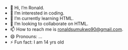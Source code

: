 - 👋 Hi, I’m Ronald.
- 👀 I’m interested in coding.
- 🌱 I’m currently learning HTML.
- 💞️ I’m looking to collaborate on HTML.
- 📫 How to reach me is ronaldsumukwo90@gmail.com.
- 😄 Pronouns: ...
- ⚡ Fun fact: I am 14 yrs old

<!---
dlanor533/dlanor533 is a ✨ special ✨ repository because its `README.md` (this file) appears on your GitHub profile.
You can click the Preview link to take a look at your changes.
--->
